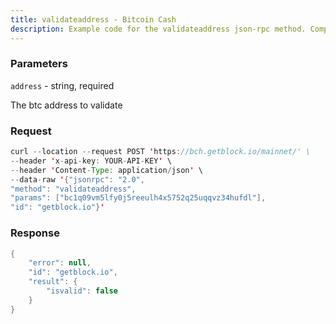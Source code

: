 ```yaml
---
title: validateaddress - Bitcoin Cash
description: Example code for the validateaddress json-rpc method. Сomplete guide on how to use validateaddress json-rpc in GetBlock.io Web3 documentation.
---
```


### Parameters


`address` - string, required

The btc address to validate

### Request

``` java
curl --location --request POST 'https://bch.getblock.io/mainnet/' \ 
--header 'x-api-key: YOUR-API-KEY' \ 
--header 'Content-Type: application/json' \ 
--data-raw '{"jsonrpc": "2.0",
"method": "validateaddress",
"params": ["bc1q09vm5lfy0j5reeulh4x5752q25uqqvz34hufdl"],
"id": "getblock.io"}'
```

###  Response

``` java
{
    "error": null,
    "id": "getblock.io",
    "result": {
        "isvalid": false
    }
}
```


